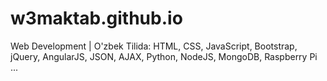# w3maktab.github.io
Web Development | O'zbek Tilida: HTML, CSS, JavaScript, Bootstrap, jQuery, AngularJS, JSON, AJAX, Python, NodeJS, MongoDB, Raspberry Pi ...

